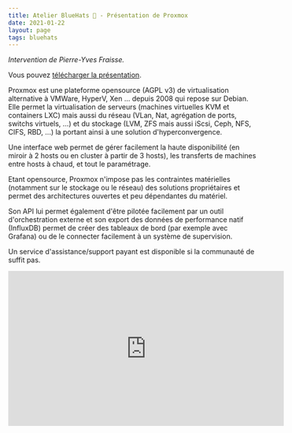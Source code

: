 ```yaml
---
title: Atelier BlueHats 🧢 - Présentation de Proxmox
date: 2021-01-22
layout: page
tags: bluehats
---
```


*Intervention de Pierre-Yves Fraisse.*

Vous pouvez [télécharger la présentation](https://cloud.telecomste.fr/index.php/s/d56yxfDtFjkHYWz).

Proxmox est une plateforme opensource (AGPL v3) de virtualisation alternative à VMWare, HyperV, Xen ... depuis 2008 qui repose sur Debian. Elle permet la virtualisation de serveurs (machines virtuelles KVM et containers LXC) mais aussi du réseau (VLan, Nat, agrégation de ports, switchs virtuels, ...) et du stockage (LVM, ZFS mais aussi iScsi, Ceph, NFS, CIFS, RBD, ...) la portant ainsi à une solution d'hyperconvergence.

Une interface web permet de gérer facilement la haute disponibilité (en miroir à 2 hosts ou en cluster à partir de 3 hosts), les transferts de machines entre hosts à chaud, et tout le paramétrage.

Etant opensource, Proxmox n'impose pas les contraintes matérielles (notamment sur le stockage ou le réseau) des solutions propriétaires et permet des architectures ouvertes et peu dépendantes du matériel.

Son API lui permet également d'être pilotée facilement par un outil d'orchestration externe et son export des données de performance natif (InfluxDB) permet de créer des tableaux de bord (par exemple avec Grafana) ou de le connecter facilement à un système de supervision.

Un service d'assistance/support payant est disponible si la communauté de suffit pas.

<iframe title="Atelier BlueHats: présentation de Proxmox" src="https://tube.numerique.gouv.fr/videos/embed/9b0132bd-be4a-48be-a5cb-0ffcb93e272e" allowfullscreen="" sandbox="allow-same-origin allow-scripts allow-popups" width="560" height="315" frameborder="0"></iframe>
